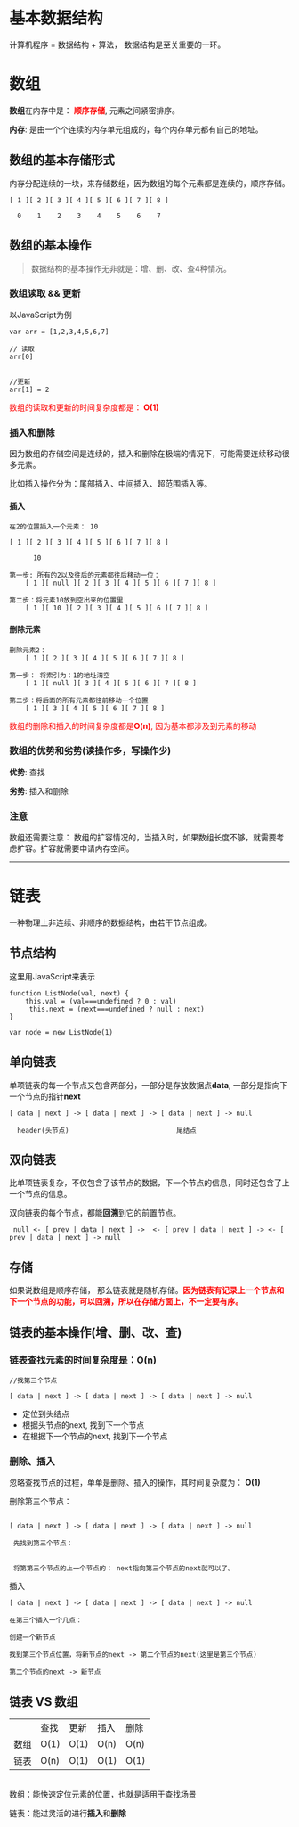 # 基本数据结构
计算机程序 = 数据结构 + 算法， 数据结构是至关重要的一环。

# 数组
**数组**在内存中是： <span style="color: red">**顺序存储**</span>, 元素之间紧密排序。

**内存**: 是由一个个连续的内存单元组成的，每个内存单元都有自己的地址。

## 数组的基本存储形式
内存分配连续的一块，来存储数组，因为数组的每个元素都是连续的，顺序存储。
```
[ 1 ][ 2 ][ 3 ][ 4 ][ 5 ][ 6 ][ 7 ][ 8 ]

  0    1    2    3    4    5    6    7

```

## 数组的基本操作
> 数据结构的基本操作无非就是：增、删、改、查4种情况。

### 数组读取 && 更新
以JavaScript为例
```
var arr = [1,2,3,4,5,6,7]

// 读取
arr[0]


//更新
arr[1] = 2
```
<div style="color: red">数组的读取和更新的时间复杂度都是：<strong> O(1)</strong></div>

### 插入和删除
因为数组的存储空间是连续的，插入和删除在极端的情况下，可能需要连续移动很多元素。

比如插入操作分为：尾部插入、中间插入、超范围插入等。

#### 插入
```
在2的位置插入一个元素： 10

[ 1 ][ 2 ][ 3 ][ 4 ][ 5 ][ 6 ][ 7 ][ 8 ]

      10

第一步: 所有的2以及往后的元素都往后移动一位： 
    [ 1 ][ null ][ 2 ][ 3 ][ 4 ][ 5 ][ 6 ][ 7 ][ 8 ]

第二步：将元素10放到空出来的位置里
    [ 1 ][ 10 ][ 2 ][ 3 ][ 4 ][ 5 ][ 6 ][ 7 ][ 8 ]

```

#### 删除元素
```
删除元素2：
    [ 1 ][ 2 ][ 3 ][ 4 ][ 5 ][ 6 ][ 7 ][ 8 ]

第一步： 将索引为：1的地址清空
    [ 1 ][ null ][ 3 ][ 4 ][ 5 ][ 6 ][ 7 ][ 8 ]

第二步：将后面的所有元素都往前移动一个位置
    [ 1 ][ 3 ][ 4 ][ 5 ][ 6 ][ 7 ][ 8 ]
```

<div style="color: red">数组的删除和插入的时间复杂度都是<strong>O(n)</strong>, 因为基本都涉及到元素的移动</div>

### 数组的优势和劣势(读操作多，写操作少)
**优势**: 查找

**劣势**: 插入和删除

### 注意
数组还需要注意： 数组的扩容情况的，当插入时，如果数组长度不够，就需要考虑扩容。扩容就需要申请内存空间。

------


# 链表
一种物理上非连续、非顺序的数据结构，由若干节点组成。

## 节点结构
这里用JavaScript来表示
```
function ListNode(val, next) {
    this.val = (val===undefined ? 0 : val)
     this.next = (next===undefined ? null : next)
}

var node = new ListNode(1)
```

## 单向链表
单项链表的每一个节点又包含两部分，一部分是存放数据点**data**, 一部分是指向下一个节点的指针**next**
```
[ data | next ] -> [ data | next ] -> [ data | next ] -> null

  header(头节点)                           尾结点
```

## 双向链表
比单项链表复杂，不仅包含了该节点的数据，下一个节点的信息，同时还包含了上一个节点的信息。

双向链表的每个节点，都能**回溯**到它的前置节点。
```
 null <- [ prev | data | next ] ->  <- [ prev | data | next ] -> <- [ prev | data | next ] -> null

```

## 存储
如果说数组是顺序存储， 那么链表就是随机存储。<span style="color: red; font-weight: bold">因为链表有记录上一个节点和下一个节点的功能，可以回溯，所以在存储方面上，不一定要有序。</span>

## 链表的基本操作(增、删、改、查)

### 链表查找元素的时间复杂度是：**O(n)**

```
//找第三个节点

[ data | next ] -> [ data | next ] -> [ data | next ] -> null

```
* 定位到头结点
* 根据头节点的next, 找到下一个节点
* 在根据下一个节点的next, 找到下一个节点

### 删除、插入
忽略查找节点的过程，单单是删除、插入的操作，其时间复杂度为： **O(1)**

删除第三个节点： 
```

[ data | next ] -> [ data | next ] -> [ data | next ] -> null

 先找到第三个节点：


 将第第三个节点的上一个节点的： next指向第三个节点的next就可以了。

```

插入
```
[ data | next ] -> [ data | next ] -> [ data | next ] -> null

在第三个插入一个几点：

创建一个新节点

找到第三个节点位置，将新节点的next -> 第二个节点的next(这里是第三个节点)

第二个节点的next -> 新节点

```

## 链表  VS  数组
<table>
    <tr>
        <td>
        </td>
        <td>
            查找
        </td>
        <td>
            更新
        </td>
        <td>
            插入
        </td>
        <td>
            删除
        </td>
    </tr>
    <tr>
        <td>
            数组
        </td>
        <td>
            O(1)
        </td>
        <td>
            O(1)
        </td>
        <td>
            O(n)
        </td>
        <td>
            O(n)
        </td>
    </tr>
    <tr>
        <td>
            链表
        </td>
        <td>
            O(n)
        </td>
        <td>
            O(1)
        </td>
        <td>
            O(1)
        </td>
        <td>
            O(1)
        </td>
   </tr>
</table>
<br>
数组：能快速定位元素的位置，也就是适用于查找场景

链表：能过灵活的进行**插入**和**删除**

















